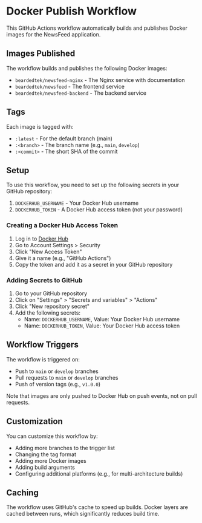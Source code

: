 # Docker Publish Workflow

This GitHub Actions workflow automatically builds and publishes Docker images for the NewsFeed application.

## Images Published

The workflow builds and publishes the following Docker images:

- `beardedtek/newsfeed-nginx` - The Nginx service with documentation
- `beardedtek/newsfeed` - The frontend service
- `beardedtek/newsfeed-backend` - The backend service

## Tags

Each image is tagged with:

- `:latest` - For the default branch (main)
- `:<branch>` - The branch name (e.g., `main`, `develop`)
- `:<commit>` - The short SHA of the commit

## Setup

To use this workflow, you need to set up the following secrets in your GitHub repository:

1. `DOCKERHUB_USERNAME` - Your Docker Hub username
2. `DOCKERHUB_TOKEN` - A Docker Hub access token (not your password)

### Creating a Docker Hub Access Token

1. Log in to [Docker Hub](https://hub.docker.com/)
2. Go to Account Settings > Security
3. Click "New Access Token"
4. Give it a name (e.g., "GitHub Actions")
5. Copy the token and add it as a secret in your GitHub repository

### Adding Secrets to GitHub

1. Go to your GitHub repository
2. Click on "Settings" > "Secrets and variables" > "Actions"
3. Click "New repository secret"
4. Add the following secrets:
   - Name: `DOCKERHUB_USERNAME`, Value: Your Docker Hub username
   - Name: `DOCKERHUB_TOKEN`, Value: Your Docker Hub access token

## Workflow Triggers

The workflow is triggered on:

- Push to `main` or `develop` branches
- Pull requests to `main` or `develop` branches
- Push of version tags (e.g., `v1.0.0`)

Note that images are only pushed to Docker Hub on push events, not on pull requests.

## Customization

You can customize this workflow by:

- Adding more branches to the trigger list
- Changing the tag format
- Adding more Docker images
- Adding build arguments
- Configuring additional platforms (e.g., for multi-architecture builds)

## Caching

The workflow uses GitHub's cache to speed up builds. Docker layers are cached between runs, which significantly reduces build time. 